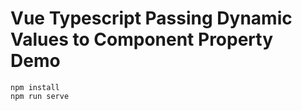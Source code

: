 Vue Typescript Passing Dynamic Values to Component Property Demo
================================================================

```
npm install
npm run serve
```
